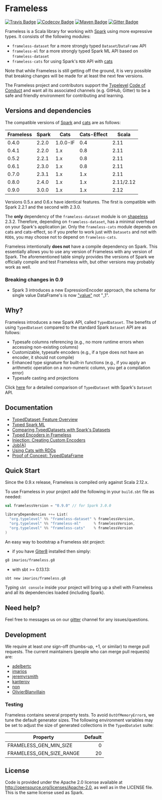 # Frameless

[![Travis Badge](https://travis-ci.org/typelevel/frameless.svg?branch=master)](https://travis-ci.org/typelevel/frameless)
[![Codecov Badge](https://codecov.io/gh/typelevel/frameless/branch/master/graph/badge.svg)](https://codecov.io/gh/typelevel/frameless)
[![Maven Badge](https://img.shields.io/maven-central/v/org.typelevel/frameless-dataset_2.11.svg)](https://maven-badges.herokuapp.com/maven-central/org.typelevel/frameless-dataset_2.11)
[![Gitter Badge](https://badges.gitter.im/typelevel/frameless.svg)](https://gitter.im/typelevel/frameless)

Frameless is a Scala library for working with [Spark](http://spark.apache.org/) using more expressive types. 
It consists of the following modules:

* `frameless-dataset` for a more strongly typed `Dataset`/`DataFrame` API   
* `frameless-ml` for a more strongly typed Spark ML API based on `frameless-dataset`
* `frameless-cats` for using Spark's `RDD` API with [cats](https://github.com/typelevel/cats)

Note that while Frameless is still getting off the ground, it is very possible that breaking changes will be
made for at least the next few versions.

The Frameless project and contributors support the
[Typelevel](http://typelevel.org/) [Code of Conduct](http://typelevel.org/conduct.html) and want all its
associated channels (e.g. GitHub, Gitter) to be a safe and friendly environment for contributing and learning.


## Versions and dependencies

The compatible versions of [Spark](http://spark.apache.org/) and 
[cats](https://github.com/typelevel/cats) are as follows:   

| Frameless  | Spark | Cats | Cats-Effect | Scala | 
| --- | --- | --- | --- | --- |
| 0.4.0  | 2.2.0  | 1.0.0-IF | 0.4 | 2.11
| 0.4.1  | 2.2.0  | 1.x | 0.8 | 2.11
| 0.5.2  | 2.2.1  | 1.x | 0.8 | 2.11
| 0.6.1  | 2.3.0  | 1.x | 0.8 | 2.11
| 0.7.0  | 2.3.1  | 1.x | 1.x | 2.11
| 0.8.0  | 2.4.0  | 1.x | 1.x | 2.11/2.12
| 0.9.0  | 3.0.0  | 1.x | 1.x | 2.12


Versions 0.5.x and 0.6.x have identical features. The first is compatible with Spark 2.2.1 and the second with 2.3.0. 

The **only** dependency of the `frameless-dataset` module is on [shapeless](https://github.com/milessabin/shapeless) 2.3.2. 
Therefore, depending on `frameless-dataset`, has a minimal overhead on your Spark's application jar. 
Only the `frameless-cats` module depends on cats and cats-effect, so if you prefer to work just with `Datasets` and not with `RDD`s, 
you may choose not to depend on `frameless-cats`. 

Frameless intentionally **does not** have a compile dependency on Spark. 
This essentially allows you to use any version of Frameless with any version of Spark. 
The aforementioned table simply provides the versions of Spark we officially compile 
and test Frameless with, but other versions may probably work as well. 

### Breaking changes in 0.9 

* Spark 3 introduces a new ExpressionEncoder approach, the schema for single value DataFrame's is now ["value"](https://github.com/apache/spark/blob/master/sql/catalyst/src/main/scala/org/apache/spark/sql/catalyst/encoders/ExpressionEncoder.scala#L270) not "_1".  

## Why?

Frameless introduces a new Spark API, called `TypedDataset`. 
The benefits of using `TypedDataset` compared to the standard Spark `Dataset` API are as follows:

* Typesafe columns referencing (e.g., no more runtime errors when accessing non-existing columns)
* Customizable, typesafe encoders (e.g., if a type does not have an encoder, it should not compile) 
* Enhanced type signature for built-in functions (e.g., if you apply an arithmetic operation on a non-numeric column, you 
get a compilation error)
* Typesafe casting and projections

Click [here](http://typelevel.org/frameless/TypedDatasetVsSparkDataset.html) for a 
detailed comparison of `TypedDataset` with Spark's `Dataset` API. 

## Documentation

* [TypedDataset: Feature Overview](http://typelevel.org/frameless/FeatureOverview.html)
* [Typed Spark ML](http://typelevel.org/frameless/TypedML.html)
* [Comparing TypedDatasets with Spark's Datasets](http://typelevel.org/frameless/TypedDatasetVsSparkDataset.html)
* [Typed Encoders in Frameless](http://typelevel.org/frameless/TypedEncoder.html)
* [Injection: Creating Custom Encoders](http://typelevel.org/frameless/Injection.html)
* [Job\[A\]](http://typelevel.org/frameless/Job.html)
* [Using Cats with RDDs](http://typelevel.org/frameless/Cats.html)
* [Proof of Concept: TypedDataFrame](http://typelevel.org/frameless/TypedDataFrame.html)

## Quick Start
Since the 0.9.x release, Frameless is compiled only against Scala 2.12.x.

To use Frameless in your project add the following in your `build.sbt` file as needed:

```scala
val framelessVersion = "0.9.0" // for Spark 3.0.0

libraryDependencies ++= List(
  "org.typelevel" %% "frameless-dataset" % framelessVersion,
  "org.typelevel" %% "frameless-ml"      % framelessVersion,
  "org.typelevel" %% "frameless-cats"    % framelessVersion  
)
```

An easy way to bootstrap a Frameless sbt project:

- if you have [Giter8][g8] installed then simply:

```bash
g8 imarios/frameless.g8
```
- with sbt >= 0.13.13:

```bash
sbt new imarios/frameless.g8
```

Typing `sbt console` inside your project will bring up a shell with Frameless
and all its dependencies loaded (including Spark).

## Need help?

Feel free to messages us on our [gitter](https://gitter.im/typelevel/frameless) 
channel for any issues/questions.


## Development
We require at least *one* sign-off (thumbs-up, +1, or similar) to merge pull requests. The current maintainers
(people who can merge pull requests) are:

* [adelbertc](https://github.com/adelbertc)
* [imarios](https://github.com/imarios)
* [jeremyrsmith](https://github.com/jeremyrsmith)
* [kanterov](https://github.com/kanterov)
* [non](https://github.com/non)
* [OlivierBlanvillain](https://github.com/OlivierBlanvillain/)

### Testing

Frameless contains several property tests.  To avoid `OutOfMemoryError`s, we
tune the default generator sizes.  The following environment variables may
be set to adjust the size of generated collections in the `TypedDataSet` suite:

| Property                    | Default |
|-----------------------------|--------:|
| FRAMELESS_GEN_MIN_SIZE      |       0 |
| FRAMELESS_GEN_SIZE_RANGE    |      20 |

## License
Code is provided under the Apache 2.0 license available at http://opensource.org/licenses/Apache-2.0,
as well as in the LICENSE file. This is the same license used as Spark.

[g8]: http://www.foundweekends.org/giter8/
